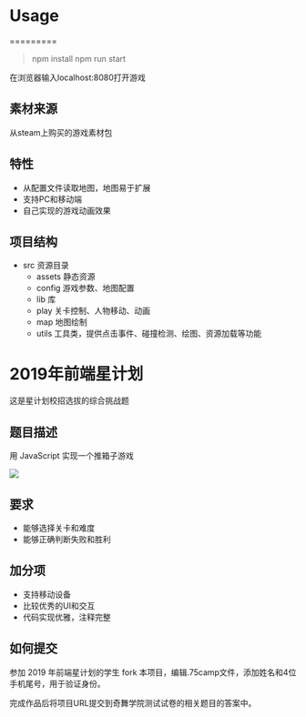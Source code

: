 # Usage
=========
> npm install
> npm run start

在浏览器输入localhost:8080打开游戏

## 素材来源
从steam上购买的游戏素材包

## 特性
* 从配置文件读取地图，地图易于扩展
* 支持PC和移动端
* 自己实现的游戏动画效果

## 项目结构
- src 资源目录
  - assets 静态资源
  - config 游戏参数、地图配置
  - lib 库
  - play 关卡控制、人物移动、动画
  - map 地图绘制
  - utils 工具类，提供点击事件、碰撞检测、绘图、资源加载等功能

# 2019年前端星计划

这是星计划校招选拔的综合挑战题

## 题目描述

用 JavaScript 实现一个推箱子游戏

![](https://p3.ssl.qhimg.com/t01a01fe1b96d05edcd.png)

## 要求

- 能够选择关卡和难度
- 能够正确判断失败和胜利

## 加分项

- 支持移动设备
- 比较优秀的UI和交互
- 代码实现优雅，注释完整

## 如何提交

参加 2019 年前端星计划的学生 fork 本项目，编辑.75camp文件，添加姓名和4位手机尾号，用于验证身份。

完成作品后将项目URL提交到奇舞学院测试试卷的相关题目的答案中。